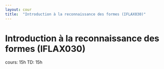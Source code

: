 ```yaml
---
layout: cour
title:  "Introduction à la reconnaissance des formes (IFLAX030)"
---
```


# Introduction à la reconnaissance des formes (IFLAX030)
cours: 15h TD: 15h